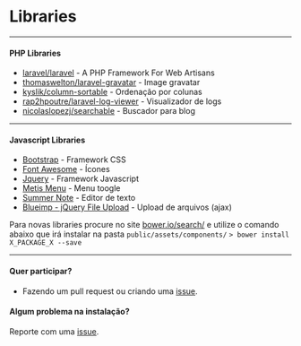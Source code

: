 
# Libraries

-----
#### PHP Libraries

* [laravel/laravel](https://github.com/laravel/laravel) - A PHP Framework For Web Artisans
* [thomaswelton/laravel-gravatar](https://github.com/thomaswelton/laravel-gravatar) - Image gravatar
* [kyslik/column-sortable](https://github.com/Kyslik/column-sortable) - Ordenação por colunas
* [rap2hpoutre/laravel-log-viewer](https://github.com/rap2hpoutre/laravel-log-viewer) - Visualizador de logs
* [nicolaslopezj/searchable](https://github.com/nicolaslopezj/searchable) - Buscador para blog


-----
#### Javascript Libraries

* [Bootstrap](http://getbootstrap.com) - Framework CSS
* [Font Awesome](http://http://fontawesome.io/) - Ícones
* [Jquery](http://jquery.com) - Framework Javascript
* [Metis Menu](https://github.com/onokumus/metisMenu) - Menu toogle
* [Summer Note](https://github.com/summernote/summernote) - Editor de texto
* [Blueimp - jQuery File Upload](https://github.com/blueimp/jQuery-File-Upload) - Upload de arquivos (ajax)

Para novas libraries procure no site <a href="http://bower.io/search/">bower.io/search/</a> e utilize o comando abaixo que irá instalar na pasta `public/assets/components/`
`> bower install X_PACKAGE_X --save`


------------------------

#### Quer participar?
- Fazendo um pull request ou criando uma [issue](https://github.com/odirleiborgert/borgert-cms/issues).

#### Algum problema na instalação?
Reporte com uma [issue](https://github.com/odirleiborgert/borgert-cms/issues).


